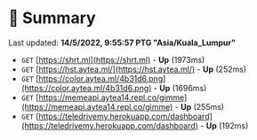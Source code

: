 # 📖 Summary
Last updated: **14/5/2022, 9:55:57 PTG "Asia/Kuala_Lumpur"**

- `GET` [https://shrt.ml](https://shrt.ml) - **Up** (1973ms)
- `GET` [https://hst.aytea.ml/](https://hst.aytea.ml/) - **Up** (252ms)
- `GET` [https://color.aytea.ml/4b31d6.png](https://color.aytea.ml/4b31d6.png) - **Up** (1696ms)
- `GET` [https://memeapi.aytea14.repl.co/gimme](https://memeapi.aytea14.repl.co/gimme) - **Up** (255ms)
- `GET` [https://teledrivemy.herokuapp.com/dashboard](https://teledrivemy.herokuapp.com/dashboard) - **Up** (192ms)
